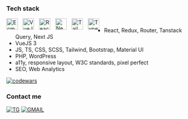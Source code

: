 ### Tech stack
<img align="left" height="30px" style="padding-right:10px" src="https://i.pinimg.com/originals/b5/57/64/b55764416830e7d8b0133c7c0eeaf445.png" alt="Ecma Script 6">
<img align="left" height="30px" style="padding-right:10px" src="https://upload.wikimedia.org/wikipedia/commons/9/95/Vue.js_Logo_2.svg" alt="VueJS">
<img align="left" height="30px" style="padding-right:10px" src="https://upload.wikimedia.org/wikipedia/commons/thumb/a/a7/React-icon.svg/768px-React-icon.svg.png?20220125121207" alt="ReactJS">
<img align="left" height="30px" style="padding-right:10px" src="https://cdn.worldvectorlogo.com/logos/next-js.svg" alt="NextJS">
<img align="left" height="30px" style="padding-right:10px" src="https://upload.wikimedia.org/wikipedia/commons/d/d5/Tailwind_CSS_Logo.svg" alt="Tailwind">
<img align="left" height="30px" style="padding-right:10px" src="https://img.icons8.com/?size=100&id=uJM6fQYqDaZK&format=png" alt="TypeScript">

#
  - React, Redux, Router, Tanstack Query, Next JS
  - VueJS 3
  - JS, TS, CSS, SCSS, Tailwind, Bootstrap, Material UI
  - PHP, WordPress
  - a11y, responsive layout, W3C standards, pixel perfect
  - SEO, Web Analytics
 
 [![codewars](https://www.codewars.com/users/Viktoriia-Piskova/badges/micro)](https://www.codewars.com/users/Viktoriia-Piskova)
 
### Contact me

[![TG](https://img.shields.io/badge/-Telegram-0d1117?style=for-the-badge&logo=telegram)](https://t.me/viktoriapiskova) [![GMAIL](https://img.shields.io/badge/-Gmail-0d1117?style=for-the-badge&logo=gmail)](https://viktoriapiskova@gmail.com)

